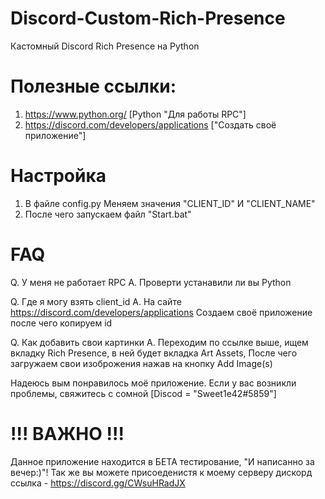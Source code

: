 # Discord-Custom-Rich-Presence
Кастомный Discord Rich Presence на Python

# Полезные ссылки:

1. https://www.python.org/                        [Python "Для работы RPC"]
2. https://discord.com/developers/applications    ["Создать своё приложение"]

# Настройка 

1. В файле config.py Меняем значения "CLIENT_ID" И "CLIENT_NAME"
2. После чего запускаем файл "Start.bat"

# FAQ

Q. У меня не работает RPC
A. Проверти устанавили ли вы Python

Q. Где я могу взять client_id 
A. На сайте https://discord.com/developers/applications Создаем своё приложение после чего копируем id

Q. Как добавить свои картинки
A. Переходим по ссылке выше, ищем вкладку Rich Presence, в ней будет вкладка Art Assets, После чего загружаем свои изоброжения нажав на кнопку Add Image(s)

Надеюсь вым понравилось моё приложение. Если у вас возникли проблемы, свяжитесь с сомной [Discod = "Sweet1e42#5859"]

# !!! ВАЖНО !!!
Данное приложение находится в БЕТА тестирование, "И написанно за вечер:)"!
Так же вы можете присоеденистя к моему серверу дискорд ссылка - https://discord.gg/CWsuHRadJX

